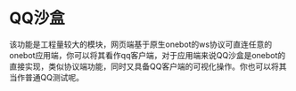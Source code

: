 # QQ沙盒

该功能是工程量较大的模块，网页端基于原生onebot的ws协议可直连任意的onebot应用端，你可以将其看作qq客户端，对于应用端来说QQ沙盒是onebot的直接实现，类似协议端功能，同时又具备QQ客户端的可视化操作。你也可以将其当作普通QQ测试呢。